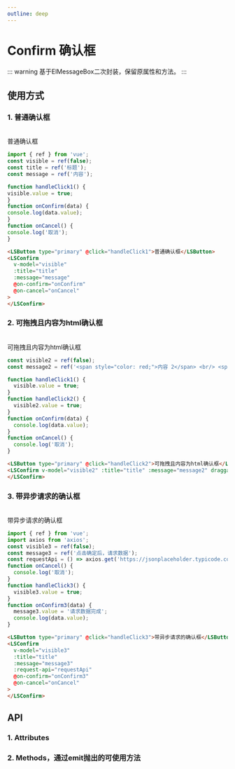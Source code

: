 ```yaml
---
outline: deep
---
```


# Confirm 确认框

::: warning 基于ElMessageBox二次封装，保留原属性和方法。
:::

## 使用方式

### 1. 普通确认框

<br />
<LSButton type="primary" @click="handleClick1">普通确认框</LSButton>
<LSConfirm
  v-model="visible"
  :title="title"
  :message="message"
  @on-confirm="onConfirm"
  @on-cancel="onCancel"
>
</LSConfirm>
 
```js
import { ref } from 'vue';
const visible = ref(false);
const title = ref('标题');
const message = ref('内容');

function handleClick1() {
visible.value = true;
}
function onConfirm(data) {
console.log(data.value);
}
function onCancel() {
console.log('取消');
}

````
```html
<LSButton type="primary" @click="handleClick1">普通确认框</LSButton>
<LSConfirm
  v-model="visible"
  :title="title"
  :message="message"
  @on-confirm="onConfirm"
  @on-cancel="onCancel"
>
</LSConfirm>
````

### 2. 可拖拽且内容为html确认框

<br />
<LSButton type="primary" @click="handleClick2">可拖拽且内容为html确认框</LSButton>
<LSConfirm
  v-model="visible2"
  :title="title"
  :message="message2"
  draggable
  useHtml
  @on-confirm="onConfirm"
  @on-cancel="onCancel"
>
</LSConfirm>

```js
const visible2 = ref(false);
const message2 = ref('<span style="color: red;">内容 2</span> <br/> <span style="color: green;">内容 222222</span>');

function handleClick1() {
  visible.value = true;
}
function handleClick2() {
  visible2.value = true;
}
function onConfirm(data) {
  console.log(data.value);
}
function onCancel() {
  console.log('取消');
}
```

```html
<LSButton type="primary" @click="handleClick2">可拖拽且内容为html确认框</LSButton>
<LSConfirm v-model="visible2" :title="title" :message="message2" draggable useHtml @on-confirm="onConfirm" @on-cancel="onCancel">
</LSConfirm>
```

### 3. 带异步请求的确认框

<br />
<LSButton type="primary" @click="handleClick3">带异步请求的确认框</LSButton>
<LSConfirm
  v-model="visible3"
  :title="title"
  :message="message3"
  :request-api="requestApi"
  @on-confirm="onConfirm3"
  @on-cancel="onCancel"
>
</LSConfirm>

```js
import { ref } from 'vue';
import axios from 'axios';
const visible3 = ref(false);
const message3 = ref('点击确定后，请求数据');
const requestApi = () => axios.get('https://jsonplaceholder.typicode.com/posts/1');
function onCancel() {
  console.log('取消');
}
function handleClick3() {
  visible3.value = true;
}
function onConfirm3(data) {
  message3.value = '请求数据完成';
  console.log(data.value);
}
```

```html
<LSButton type="primary" @click="handleClick3">带异步请求的确认框</LSButton>
<LSConfirm
  v-model="visible3"
  :title="title"
  :message="message3"
  :request-api="requestApi"
  @on-confirm="onConfirm3"
  @on-cancel="onCancel"
>
</LSConfirm>
```

## API

### 1. Attributes

<ApiIntro :tableColumn="tableColumn" :tableData="tableData" />

### 2. Methods，通过emit抛出的可使用方法

<ApiIntro :tableColumn="tableMethodColumn" :tableData="tableData2" />

<script setup>
import { tableColumn, tableMethodColumn } from '../constant';
import { ref } from 'vue';
import axios from 'axios';
const visible = ref(false);
const title = ref('标题');
const message = ref('内容');

const visible2 = ref(false);
const message2 = ref('<span style="color: red;">内容 2</span> <br/> <span style="color: green;">内容 222222</span>');

const visible3 = ref(false);
const message3 = ref('点击确定后，请求数据');
const requestApi = () => axios.get('https://jsonplaceholder.typicode.com/posts/1');

function handleClick1() {
  visible.value = true;
}
function handleClick2() {
  visible2.value = true;
}
function onConfirm(data) {
  console.log(data.value);
}
function onCancel() {
  console.log('取消');
}
function handleClick3() {
  visible3.value = true;
}
function onConfirm3(data) {
  message3.value = '请求数据完成'
  console.log(data.value);
}

const tableData = ref([
  {
    name: 'model-value / v-mode',
    desc: '是否显示',
    type: 'boolean',
    value: '-'
  },
  {
    name: 'title',
    desc: '标题',
    type: 'string',
    value: '-'
  },
  {
    name: 'type',
    desc: '类型: 支持 success / info / warning / error',
    type: 'string',
    value: '-'
  },
  {
    name: 'message',
    desc: '内容,',
    type: 'string',
    value: '-'
  },
  {
    name: 'confirmBtnTxt',
    desc: '确认按钮文案',
    type: 'string',
    value: '确定'
  },
  {
    name: 'cancelBtnTxt',
    desc:'取消按钮文案',
    type: 'string',
    value: '取消'
  },
  {
    name: 'showCancelBtn',
    desc: '是否显示取消按钮',
    type: 'boolean',
    value: 'true'
  },
  {
    name: 'showConfirmBtn',
    desc: '是否显示确认按钮',
    type: 'boolean',
    value: 'true'
  },
  {
    name: 'center',
    desc: '是否居中',
    type: 'boolean',
    value: 'false'
  },
  {
    name: 'draggable',
    desc: '是否可拖拽',
    type: 'boolean',
    value: 'false'
  },
  {
    name: 'useHtml',
    desc: '是否使用html，为true时，message可以是html字符串',
    type: 'boolean',
    value: 'false'
  },
  {
    name: 'showClose',
    desc: '是否显示关闭按钮',
    type: 'boolean',
    value: 'true'
  },
  {
    name: 'customClass',
    desc: '自定义类名',
    type: 'string',
    value: '-'
  },
  {
    name: 'closeOnClickModal',
    desc: '点击蒙层是否允许关闭',
    type: 'boolean',
    value: 'false'
  },
  {
    name: 'closeOnPressEscape',
    desc: '是否可以通过按下 ESC 关闭',
    type: 'boolean',
    value: 'false'
  },
  {
    name: 'appendTo',
    desc: '挂载的目标节点',
    type: 'string / HTMLElement',
    value: 'body'
  },
  {
    name: 'requestApi',
    desc: '异步请求接口',
    type: 'Promise',
    value: '-'
  },
  {
    name: 'requestParams',
    desc: '异步请求参数',
    type: 'json',
    value: '{}'
  }
]);

const tableData2 = ref([
  {
    name: 'onConfirm',
    desc: '点击确认时触发, 参数data为请求接口返回的数据',
    type: 'function',
    value: 'data'
  },
  {
    name: 'onCancel',
    desc: '点击取消时触发',
    type: 'function',
    value: '-'
  }
]);
</script>
